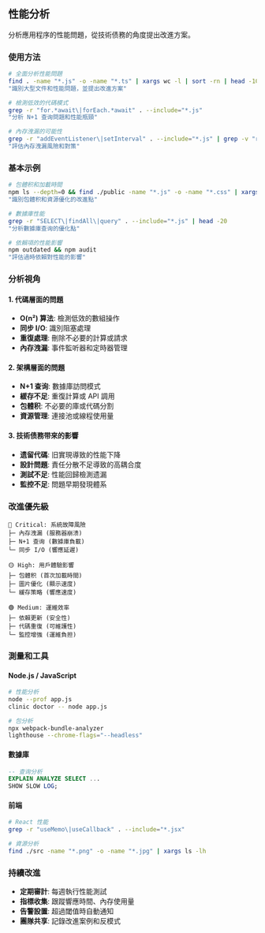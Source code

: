 ## 性能分析

分析應用程序的性能問題，從技術债務的角度提出改進方案。

### 使用方法

```bash
# 全面分析性能問題
find . -name "*.js" -o -name "*.ts" | xargs wc -l | sort -rn | head -10
"識別大型文件和性能問題，並提出改進方案"

# 檢測低效的代碼模式
grep -r "for.*await\|forEach.*await" . --include="*.js"
"分析 N+1 查询問題和性能瓶頸"

# 內存洩漏的可能性
grep -r "addEventListener\|setInterval" . --include="*.js" | grep -v "removeEventListener\|clearInterval"
"評估內存洩漏風險和對策"
```

### 基本示例

```bash
# 包體积和加載時間
npm ls --depth=0 && find ./public -name "*.js" -o -name "*.css" | xargs ls -lh
"識別包體积和資源優化的改進點"

# 數據庫性能
grep -r "SELECT\|findAll\|query" . --include="*.js" | head -20
"分析數據庫查询的優化點"

# 依賴項的性能影響
npm outdated && npm audit
"評估過時依賴對性能的影響"
```

### 分析視角

#### 1. 代碼層面的問題

- **O(n²) 算法**: 檢測低效的數組操作
- **同步 I/O**: 識別阻塞處理
- **重復處理**: 刪除不必要的計算或請求
- **內存洩漏**: 事件監听器和定時器管理

#### 2. 架構層面的問題

- **N+1 查询**: 數據庫訪問模式
- **緩存不足**: 重復計算或 API 調用
- **包體积**: 不必要的庫或代碼分割
- **資源管理**: 連接池或線程使用量

#### 3. 技術债務带來的影響

- **遗留代碼**: 旧實現導致的性能下降
- **設計問題**: 責任分散不足導致的高耦合度
- **測試不足**: 性能回歸檢測遗漏
- **監控不足**: 問題早期發現體系

### 改進優先級

```
🔴 Critical: 系統故障風險
├─ 內存洩漏 (服務器崩溃)
├─ N+1 查询 (數據庫負載)
└─ 同步 I/O (響應延遲)

🟡 High: 用戶體驗影響
├─ 包體积 (首次加載時間)
├─ 圖片優化 (顯示速度)
└─ 緩存策略 (響應速度)

🟢 Medium: 運維效率
├─ 依賴更新 (安全性)
├─ 代碼重復 (可維護性)
└─ 監控增強 (運維負担)
```

### 測量和工具

#### Node.js / JavaScript

```bash
# 性能分析
node --prof app.js
clinic doctor -- node app.js

# 包分析
npx webpack-bundle-analyzer
lighthouse --chrome-flags="--headless"
```

#### 數據庫

```sql
-- 查询分析
EXPLAIN ANALYZE SELECT ...
SHOW SLOW LOG;
```

#### 前端

```bash
# React 性能
grep -r "useMemo\|useCallback" . --include="*.jsx"

# 資源分析
find ./src -name "*.png" -o -name "*.jpg" | xargs ls -lh
```

### 持續改進

- **定期審計**: 每週執行性能測試
- **指標收集**: 跟蹤響應時間、內存使用量
- **告警設置**: 超過閾值時自動通知
- **團隊共享**: 記錄改進案例和反模式
